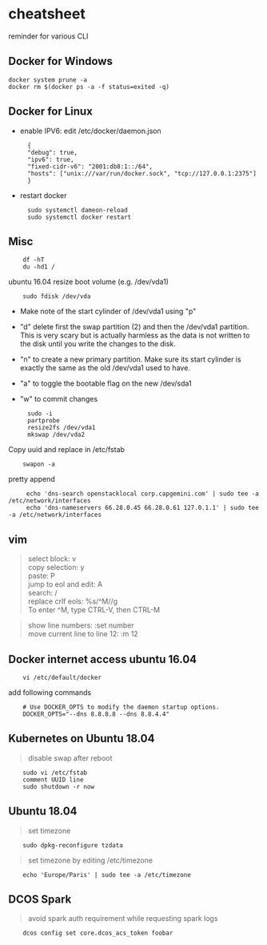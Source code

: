 # cheatsheet
reminder for various CLI

## Docker for Windows

    docker system prune -a
    docker rm $(docker ps -a -f status=exited -q)
    
## Docker for Linux

* enable IPV6: edit /etc/docker/daemon.json

        {
        "debug": true,
        "ipv6": true,
        "fixed-cidr-v6": "2001:db8:1::/64",
        "hosts": ["unix:///var/run/docker.sock", "tcp://127.0.0.1:2375"]
        }
        
* restart docker

        sudo systemctl dameon-reload
        sudo systemctl docker restart

## Misc

        df -hT
        du -hd1 /

ubuntu 16.04 resize boot volume (e.g. /dev/vda1)

        sudo fdisk /dev/vda
        
* Make note of the start cylinder of /dev/vda1 using "p"
* "d" delete first the swap partition (2) and then the /dev/vda1 partition. This is very scary but is actually harmless as the data is not written to the disk until you write the changes to the disk.
* "n" to create a new primary partition. Make sure its start cylinder is exactly the same as the old /dev/vda1 used to have. 
* "a" to toggle the bootable flag on the new /dev/sda1
* "w" to commit changes

        sudo -i
        partprobe
        resize2fs /dev/vda1
        mkswap /dev/vda2


Copy uuid and replace in /etc/fstab
        
        
        swapon -a


pretty append

         echo 'dns-search openstacklocal corp.capgemini.com' | sudo tee -a /etc/network/interfaces
         echo 'dns-nameservers 66.28.0.45 66.28.0.61 127.0.1.1' | sudo tee -a /etc/network/interfaces
         
## vim

> select block: v  
> copy selection: y  
> paste: P  
> jump to eol and edit: A  
> search: /  
> replace crlf eols: %s/^M//g  
To enter ^M, type CTRL-V, then CTRL-M

> show line numbers: :set number  
> move current line to line 12: :m 12  


## Docker internet access ubuntu 16.04

        vi /etc/default/docker
        
add following commands
        
        # Use DOCKER_OPTS to modify the daemon startup options.
        DOCKER_OPTS="--dns 8.8.8.8 --dns 8.8.4.4"

## Kubernetes on Ubuntu 18.04
>disable swap after reboot

        sudo vi /etc/fstab
        comment UUID line
        sudo shutdown -r now
        
        
## Ubuntu 18.04

> set timezone

        sudo dpkg-reconfigure tzdata
        
> set timezone by editing /etc/timezone

        echo 'Europe/Paris' | sudo tee -a /etc/timezone

## DCOS Spark

> avoid spark auth requirement while requesting spark logs

        dcos config set core.dcos_acs_token foobar

